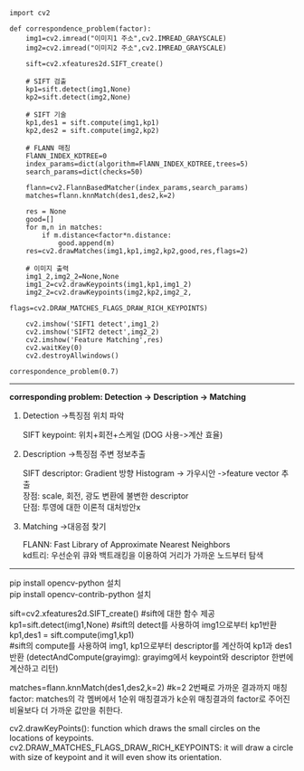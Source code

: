 ```
import cv2

def correspondence_problem(factor):
    img1=cv2.imread("이미지1 주소",cv2.IMREAD_GRAYSCALE)
    img2=cv2.imread("이미지2 주소",cv2.IMREAD_GRAYSCALE)
    
    sift=cv2.xfeatures2d.SIFT_create()

    # SIFT 검출 
    kp1=sift.detect(img1,None)
    kp2=sift.detect(img2,None)

    # SIFT 기술 
    kp1,des1 = sift.compute(img1,kp1) 
    kp2,des2 = sift.compute(img2,kp2)

    # FLANN 매칭
    FlANN_INDEX_KDTREE=0
    index_params=dict(algorithm=FlANN_INDEX_KDTREE,trees=5)
    search_params=dict(checks=50)

    flann=cv2.FlannBasedMatcher(index_params,search_params)
    matches=flann.knnMatch(des1,des2,k=2) 

    res = None
    good=[]
    for m,n in matches:
        if m.distance<factor*n.distance: 
            good.append(m)
    res=cv2.drawMatches(img1,kp1,img2,kp2,good,res,flags=2)
    
    # 이미지 출력
    img1_2,img2_2=None,None
    img1_2=cv2.drawKeypoints(img1,kp1,img1_2)
    img2_2=cv2.drawKeypoints(img2,kp2,img2_2,
                           flags=cv2.DRAW_MATCHES_FLAGS_DRAW_RICH_KEYPOINTS)
    
    cv2.imshow('SIFT1 detect',img1_2)
    cv2.imshow('SIFT2 detect',img2_2)
    cv2.imshow('Feature Matching',res)
    cv2.waitKey(0)
    cv2.destroyAllwindows()
    
correspondence_problem(0.7)
```    


---------------------------------------------------------------------------------------------------

__corresponding problem: Detection -> Description -> Matching__

1.	Detection ->특징점 위치 파악
  
    SIFT keypoint: 위치+회전+스케일 (DOG 사용->계산 효율)
    
2.	Description ->특징점 주변 정보추출

    SIFT descriptor: Gradient 방향 Histogram -> 가우시안 ->feature vector 추출  
        장점: scale, 회전, 광도 변환에 불변한 descriptor  
        단점: 투영에 대한 이론적 대처방안x  
   
3.	Matching ->대응점 찾기  

    FLANN: Fast Library of Approximate Nearest Neighbors  
        kd트리: 우선순위 큐와 백트래킹을 이용하여 거리가 가까운 노드부터 탐색

----------------------------------------------------------------------------------------------------
pip install opencv-python 설치  
pip install opencv-contrib-python 설치   

sift=cv2.xfeatures2d.SIFT_create()
    #sift에 대한 함수 제공
kp1=sift.detect(img1,None) 
    #sift의 detect를 사용하여 img1으로부터 kp1반환
kp1,des1 = sift.compute(img1,kp1)  
    #sift의 compute를 사용하여 img1, kp1으로부터 descriptor를 계산하여 kp1과 des1 반환
(detectAndCompute(grayimg): grayimg에서 keypoint와 descriptor 한번에 계산하고 리턴)

matches=flann.knnMatch(des1,des2,k=2) #k=2 2번째로 가까운 결과까지 매칭  
factor: matches의 각 멤버에서 1순위 매칭결과가 k순위 매칭결과의 factor로 주어진 비율보다 더 가까운 값만을 취한다.


cv2.drawKeyPoints(): function which draws the small circles on the locations of keypoints.
cv2.DRAW_MATCHES_FLAGS_DRAW_RICH_KEYPOINTS: it will draw a circle with size of keypoint and it will even show its orientation.


